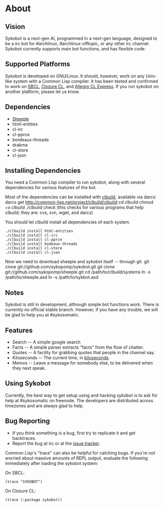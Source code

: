 About
=====

Vision
------

Sykobot is a next-gen AI, programmed in a next-gen language, designed to be a irc bot for #archlinux, #archlinux-offtopic, or any other irc channel.
Sykobot currently supports main bot functions, and has flexible code.


Supported Platforms
-------------------

Sykobot is developed on GNU/Linux. It should, however, work on any Unix-like system with a Common Lisp compiler.
It has been tested and confirmed to work on [SBCL][1], [Clozure CL][2], and [Allegro CL Express][3].
If you run sykobot on another platform, please let us know.


Dependencies
------------
* [Sheeple][4]
* html-entities
* cl-irc
* cl-pprce
* bordeaux-threads
* drakma
* cl-store
* cl-json


Installing Dependencies
-----------------------
You need a Common Lisp compiler to run sykobot, along with several dependencies for various features
of the bot.

Most of the dependencies can be installed with [clbuild][5], available via darcs:
	darcs get http://common-lisp.net/project/clbuild/clbuild
	cd clbuild
	chmod +x clbuild
	./clbuild check  (this checks for various programs that help clbuild; they are: cvs, svn, wget, and darcs)

You should let clbuild install all dependencies of each system.

	./clbuild install html-entities
	./clbuild install cl-irc
	./clbuild install cl-pprce
	./clbuild install bodeaux-threads
	./clbuild install cl-store
	./clbuild install cl-json

Now we need to download sheeple and sykobot itself -- through git.
	git clone git://github.com/sykopomp/sykobot.git 
	git clone git://github.com/sykopomp/sheeple.git
	cd /path/to/clbuild/systems
	ln -s /path/to/sheeple.asd
	ln -s /path/to/sykbot.asd


Notes
-----

Sykobot is still in development, although simple bot functions work. There is currently no official stable branch. However, if you have any trouble, we will be glad to help you at #sykosomatic.


Features
--------

* Search -- A simple google search
* Facts -- A simple parser extracts "facts" from the flow of chatter.
* Quotes -- A facility for grabbing quotes that people in the channel say.
* Kiloseconds -- The current time, in [kiloseconds][6].
* Memos -- Leave a message for somebody else, to be delivered when they next speak.


Using Sykobot
-------------

Currently, the best way to get setup using and hacking sykobot is to ask for help at #sykosomatic on freenode. The developers are distributed across timezones and are always glad to help.


Bug Reporting
-------------

* If you think something is a bug, first try to replicate it and get backtraces.
* Report the bug at irc or at the [issue tracker][7].

Common Lisp's "trace" can also be helpful for catching bugs. If you're not worried about massive amounts of REPL output, evaluate the following immediately after loading the sykobot system:

On SBCL:

	(trace "SYKOBOT")

On Clozure CL:

	(trace (:package sykobot))

[1]: http://www.sbcl.org/
[2]: http://trac.clozure.com/openmcl
[3]: http://www.franz.com/products/allegrocl/
[4]: http://github.com/sykopomp/sheeple
[5]: http://common-lisp.net/project/clbuild/
[6]: http://bavardage.github.com/Kiloseconds
[7]: http://github.com/sykopomp/sykobot/issues

